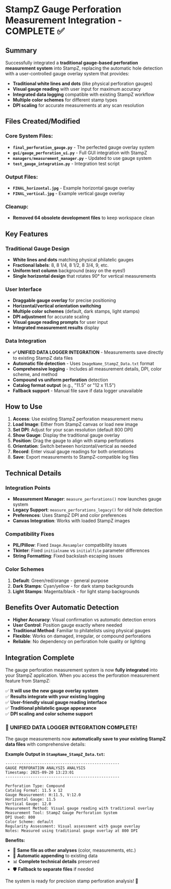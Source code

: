 # StampZ Gauge Perforation Measurement Integration - COMPLETE ✅

## Summary

Successfully integrated a **traditional gauge-based perforation measurement system** into StampZ, replacing the automatic hole detection with a user-controlled gauge overlay system that provides:

- **Traditional white lines and dots** (like physical perforation gauges)
- **Visual gauge reading** with user input for maximum accuracy
- **Integrated data logging** compatible with existing StampZ workflow
- **Multiple color schemes** for different stamp types
- **DPI scaling** for accurate measurements at any scan resolution

## Files Created/Modified

### Core System Files:
- **`final_perforation_gauge.py`** - The perfected gauge overlay system
- **`gui/gauge_perforation_ui.py`** - Full GUI integration with StampZ
- **`managers/measurement_manager.py`** - Updated to use gauge system
- **`test_gauge_integration.py`** - Integration test script

### Output Files:
- **`FINAL_horizontal.jpg`** - Example horizontal gauge overlay
- **`FINAL_vertical.jpg`** - Example vertical gauge overlay

### Cleanup:
- **Removed 64 obsolete development files** to keep workspace clean

## Key Features

### Traditional Gauge Design
- **White lines and dots** matching physical philatelic gauges
- **Fractional labels**: 8, 8 1/4, 8 1/2, 8 3/4, 9, etc.
- **Uniform text column** background (easy on the eyes!)
- **Single horizontal design** that rotates 90° for vertical measurements

### User Interface
- **Draggable gauge overlay** for precise positioning
- **Horizontal/vertical orientation switching**
- **Multiple color schemes** (default, dark stamps, light stamps)
- **DPI adjustment** for accurate scaling
- **Visual gauge reading prompts** for user input
- **Integrated measurement results** display

### Data Integration
- **✅ UNIFIED DATA LOGGER INTEGRATION** - Measurements save directly to existing StampZ data files
- **Automatic file detection** - Uses `ImageName_StampZ_Data.txt` format
- **Comprehensive logging** - Includes all measurement details, DPI, color scheme, and method
- **Compound vs uniform perforation** detection
- **Catalog format output** (e.g., "11.5" or "12 x 11.5")
- **Fallback support** - Manual file save if data logger unavailable

## How to Use

1. **Access**: Use existing StampZ perforation measurement menu
2. **Load Image**: Either from StampZ canvas or load new image
3. **Set DPI**: Adjust for your scan resolution (default 800 DPI)
4. **Show Gauge**: Display the traditional gauge overlay
5. **Position**: Drag the gauge to align with stamp perforations
6. **Orientation**: Switch between horizontal/vertical as needed
7. **Record**: Enter visual gauge readings for both orientations
8. **Save**: Export measurements to StampZ-compatible log files

## Technical Details

### Integration Points
- **Measurement Manager**: `measure_perforations()` now launches gauge system
- **Legacy Support**: `measure_perforations_legacy()` for old hole detection
- **Preferences**: Uses StampZ DPI and color preferences
- **Canvas Integration**: Works with loaded StampZ images

### Compatibility Fixes
- **PIL/Pillow**: Fixed `Image.Resampler` compatibility issues
- **Tkinter**: Fixed `initialname` vs `initialfile` parameter differences
- **String Formatting**: Fixed backslash escaping issues

### Color Schemes
1. **Default**: Green/red/orange - general purpose
2. **Dark Stamps**: Cyan/yellow - for dark stamp backgrounds
3. **Light Stamps**: Magenta/black - for light stamp backgrounds

## Benefits Over Automatic Detection

- **Higher Accuracy**: Visual confirmation vs automatic detection errors
- **User Control**: Position gauge exactly where needed
- **Traditional Method**: Familiar to philatelists using physical gauges
- **Flexible**: Works on damaged, irregular, or compound perforations
- **Reliable**: No dependency on perforation hole quality or lighting

## Integration Complete

The gauge perforation measurement system is now **fully integrated** into your StampZ application. When you access the perforation measurement feature from StampZ:

✅ **It will use the new gauge overlay system**  
✅ **Results integrate with your existing logging**  
✅ **User-friendly visual gauge reading interface**  
✅ **Traditional philatelic gauge appearance**  
✅ **DPI scaling and color scheme support**  

### 🎉 **UNIFIED DATA LOGGER INTEGRATION COMPLETE!**

The gauge measurements now **automatically save to your existing StampZ data files** with comprehensive details:

**Example Output in `StampName_StampZ_Data.txt`:**
```
--------------------------------------------------
GAUGE PERFORATION ANALYSIS ANALYSIS
Timestamp: 2025-09-20 13:23:01
--------------------------------------------------

Perforation Type: Compound
Catalog Format: 11.5 x 12
Gauge Measurement: H:11.5, V:12.0
Horizontal Gauge: 11.5
Vertical Gauge: 12.0
Measurement Method: Visual gauge reading with traditional overlay
Measurement Tool: StampZ Gauge Perforation System
DPI Used: 800
Color Scheme: default
Regularity Assessment: Visual assessment with gauge overlay
Notes: Measured using traditional gauge overlay at 800 DPI
```

**Benefits:**
- 📁 **Same file as other analyses** (color, measurements, etc.)
- 🔄 **Automatic appending** to existing data
- 📊 **Complete technical details** preserved
- 🛡️ **Fallback to separate files** if needed

The system is ready for precision stamp perforation analysis! 🎯
